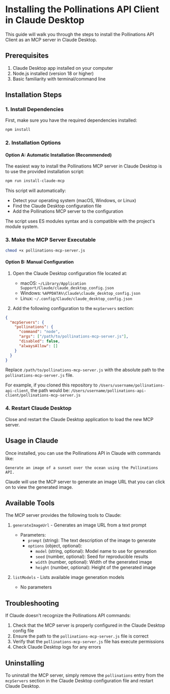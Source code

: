 # Installing the Pollinations API Client in Claude Desktop

This guide will walk you through the steps to install the Pollinations API Client as an MCP server in Claude Desktop.

## Prerequisites

1. Claude Desktop app installed on your computer
2. Node.js installed (version 18 or higher)
3. Basic familiarity with terminal/command line

## Installation Steps

### 1. Install Dependencies

First, make sure you have the required dependencies installed:

```bash
npm install
```

### 2. Installation Options

#### Option A: Automatic Installation (Recommended)

The easiest way to install the Pollinations MCP server in Claude Desktop is to use the provided installation script:

```bash
npm run install-claude-mcp
```

This script will automatically:
- Detect your operating system (macOS, Windows, or Linux)
- Find the Claude Desktop configuration file
- Add the Pollinations MCP server to the configuration

The script uses ES modules syntax and is compatible with the project's module system.

### 3. Make the MCP Server Executable

```bash
chmod +x pollinations-mcp-server.js
```

#### Option B: Manual Configuration

1. Open the Claude Desktop configuration file located at:
   - macOS: `~/Library/Application Support/Claude/claude_desktop_config.json`
   - Windows: `%APPDATA%\Claude\claude_desktop_config.json`
   - Linux: `~/.config/Claude/claude_desktop_config.json`

2. Add the following configuration to the `mcpServers` section:

```json
{
  "mcpServers": {
    "pollinations": {
      "command": "node",
      "args": ["/path/to/pollinations-mcp-server.js"],
      "disabled": false,
      "alwaysAllow": []
    }
  }
}
```

Replace `/path/to/pollinations-mcp-server.js` with the absolute path to the `pollinations-mcp-server.js` file.

For example, if you cloned this repository to `/Users/username/pollinations-api-client`, the path would be:
`/Users/username/pollinations-api-client/pollinations-mcp-server.js`

### 4. Restart Claude Desktop

Close and restart the Claude Desktop application to load the new MCP server.

## Usage in Claude

Once installed, you can use the Pollinations API in Claude with commands like:

```
Generate an image of a sunset over the ocean using the Pollinations API.
```

Claude will use the MCP server to generate an image URL that you can click on to view the generated image.

## Available Tools

The MCP server provides the following tools to Claude:

1. `generateImageUrl` - Generates an image URL from a text prompt
   - Parameters:
     - `prompt` (string): The text description of the image to generate
     - `options` (object, optional):
       - `model` (string, optional): Model name to use for generation
       - `seed` (number, optional): Seed for reproducible results
       - `width` (number, optional): Width of the generated image
       - `height` (number, optional): Height of the generated image

2. `listModels` - Lists available image generation models
   - No parameters

## Troubleshooting

If Claude doesn't recognize the Pollinations API commands:

1. Check that the MCP server is properly configured in the Claude Desktop config file
2. Ensure the path to the `pollinations-mcp-server.js` file is correct
3. Verify that the `pollinations-mcp-server.js` file has execute permissions
4. Check Claude Desktop logs for any errors

## Uninstalling

To uninstall the MCP server, simply remove the `pollinations` entry from the `mcpServers` section in the Claude Desktop configuration file and restart Claude Desktop.
